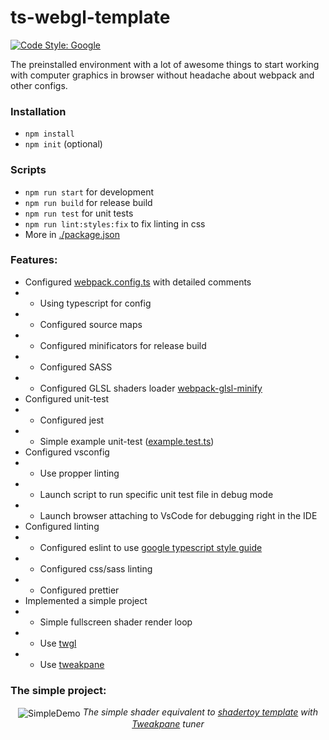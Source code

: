 # ts-webgl-template
[![Code Style: Google](https://img.shields.io/badge/code%20style-google-blueviolet.svg)](https://github.com/google/gts)

The preinstalled environment with a lot of awesome things to start working with computer graphics in browser without headache about webpack and other configs.

### Installation
- `npm install`
- `npm init` (optional)

### Scripts
- `npm run start` for development
- `npm run build` for release build
- `npm run test` for unit tests
- `npm run lint:styles:fix` to fix linting in css
- More in [./package.json](./package.json#L6)

### Features:
- Configured [webpack.config.ts](./webpack.config.ts) with detailed comments
- - Using typescript for config
- - Configured source maps
- - Configured minificators for release build
- - Configured SASS
- - Configured GLSL shaders loader [webpack-glsl-minify](https://github.com/leosingleton/webpack-glsl-minify)
- Configured unit-test
- - Configured jest
- - Simple example unit-test ([example.test.ts](./test/example.test.ts))
- Configured vsconfig
- - Use propper linting
- - Launch script to run specific unit test file in debug mode
- - Launch browser attaching to VsCode for debugging right in the IDE
- Configured linting
- - Configured eslint to use [google typescript style guide](https://google.github.io/styleguide/tsguide.html)
- - Configured css/sass linting
- - Configured prettier
- Implemented a simple project
- - Simple fullscreen shader render loop
- - Use [twgl](https://github.com/greggman/twgl.js)
- - Use [tweakpane](https://github.com/cocopon/tweakpane)

### The simple project:
<p align="center">
<img align="center" alt="SimpleDemo" src="https://user-images.githubusercontent.com/3998597/134040595-4496a7d0-e50b-47cf-a09a-7cb2aed790cc.png">
<em>The simple shader equivalent to <a href="https://www.shadertoy.com/new">shadertoy template</a> with <a href="https://cocopon.github.io/tweakpane/">Tweakpane</a> tuner</em>
</p>

